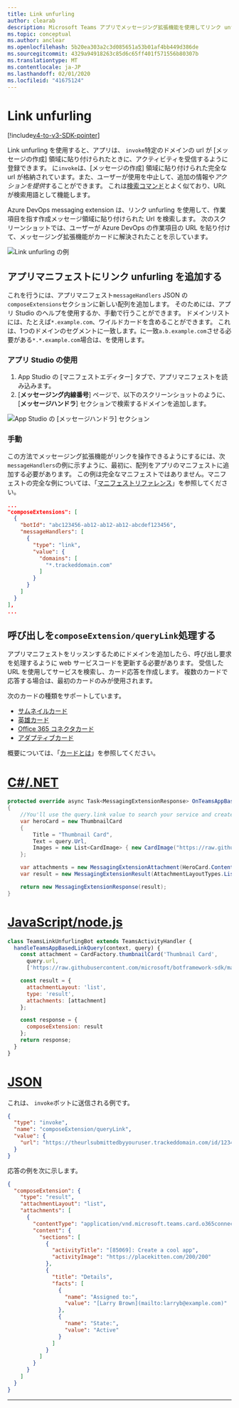 ```yaml
---
title: Link unfurling
author: clearab
description: Microsoft Teams アプリでメッセージング拡張機能を使用してリンク unfurling を実行する方法について説明します。
ms.topic: conceptual
ms.author: anclear
ms.openlocfilehash: 5b20ea303a2c3d085651a53b01af4bb449d386de
ms.sourcegitcommit: 4329a94918263c85d6c65ff401f571556b80307b
ms.translationtype: MT
ms.contentlocale: ja-JP
ms.lasthandoff: 02/01/2020
ms.locfileid: "41675124"
---
```

# <a name="link-unfurling"></a>Link unfurling

[!include[v4-to-v3-SDK-pointer](~/includes/v4-to-v3-pointer-me.md)]

Link unfurling を使用すると、アプリは、 `invoke`特定のドメインの url が [メッセージの作成] 領域に貼り付けられたときに、アクティビティを受信するように登録できます。 に`invoke`は、[メッセージの作成] 領域に貼り付けられた完全な url が格納されています。また、ユーザーが使用を中止して、追加の情報や*アクションを提供*することができます。 これは[検索コマンド](~/messaging-extensions/how-to/search-commands/define-search-command.md)とよく似ており、URL が検索用語として機能します。

Azure DevOps messaging extension は、リンク unfurling を使用して、作業項目を指す作成メッセージ領域に貼り付けられた Url を検索します。 次のスクリーンショットでは、ユーザーが Azure DevOps の作業項目の URL を貼り付けて、メッセージング拡張機能がカードに解決されたことを示しています。

![Link unfurling の例](~/assets/images/compose-extensions/messagingextensions_linkunfurling.png)

## <a name="add-link-unfurling-to-your-app-manifest"></a>アプリマニフェストにリンク unfurling を追加する

これを行うには、アプリマニフェスト`messageHandlers` JSON の`composeExtensions`セクションに新しい配列を追加します。 そのためには、アプリ Studio のヘルプを使用するか、手動で行うことができます。 ドメインリストには、たとえば`*.example.com`、ワイルドカードを含めることができます。 これは、1つのドメインのセグメントに一致します。に一致`a.b.example.com`させる必要がある`*.*.example.com`場合は、を使用します。

### <a name="using-app-studio"></a>アプリ Studio の使用

1. App Studio の [マニフェストエディター] タブで、アプリマニフェストを読み込みます。
1. [**メッセージング内線番号**] ページで、以下のスクリーンショットのように、[**メッセージハンドラ**] セクションで検索するドメインを追加します。

![App Studio の [メッセージハンドラ] セクション](~/assets/images/link-unfurling.png)

### <a name="manually"></a>手動

この方法でメッセージング拡張機能がリンクを操作できるようにするには、次`messageHandlers`の例に示すように、最初に、配列をアプリのマニフェストに追加する必要があります。 この例は完全なマニフェストではありません。マニフェストの完全な例については、「[マニフェストリファレンス](~/resources/schema/manifest-schema.md)」を参照してください。

```json
...
"composeExtensions": [
  {
    "botId": "abc123456-ab12-ab12-ab12-abcdef123456",
    "messageHandlers": [
      {
        "type": "link",
        "value": {
          "domains": [
            "*.trackeddomain.com"
          ]
        }
      }
    ]
  }
],
...
```

## <a name="handle-the-composeextensionquerylink-invoke"></a>呼び出しを`composeExtension/queryLink`処理する

アプリマニフェストをリッスンするためにドメインを追加したら、呼び出し要求を処理するように web サービスコードを更新する必要があります。 受信した URL を使用してサービスを検索し、カード応答を作成します。 複数のカードで応答する場合は、最初のカードのみが使用されます。

次のカードの種類をサポートしています。

* [サムネイルカード](~/task-modules-and-cards/cards/cards-reference.md#thumbnail-card)
* [英雄カード](~/task-modules-and-cards/cards/cards-reference.md#hero-card)
* [Office 365 コネクタカード](~/task-modules-and-cards/cards/cards-reference.md#office-365-connector-card)
* [アダプティブカード](~/task-modules-and-cards/cards/cards-reference.md#adaptive-card)

概要については、「[カードとは](~/task-modules-and-cards/what-are-cards.md)」を参照してください。

# <a name="cnettabdotnet"></a>[C#/.NET](#tab/dotnet)

```csharp
protected override async Task<MessagingExtensionResponse> OnTeamsAppBasedLinkQueryAsync(ITurnContext<IInvokeActivity> turnContext, AppBasedLinkQuery query, CancellationToken cancellationToken)
{
    //You'll use the query.link value to search your service and create a card response
    var heroCard = new ThumbnailCard
    {
        Title = "Thumbnail Card",
        Text = query.Url,
        Images = new List<CardImage> { new CardImage("https://raw.githubusercontent.com/microsoft/botframework-sdk/master/icon.png") },
    };

    var attachments = new MessagingExtensionAttachment(HeroCard.ContentType, null, heroCard);
    var result = new MessagingExtensionResult(AttachmentLayoutTypes.List, "result", new[] { attachments }, null, "test unfurl");

    return new MessagingExtensionResponse(result);
}
```

# <a name="javascriptnodejstabjavascript"></a>[JavaScript/node.js](#tab/javascript)

```javascript
class TeamsLinkUnfurlingBot extends TeamsActivityHandler {
  handleTeamsAppBasedLinkQuery(context, query) {
    const attachment = CardFactory.thumbnailCard('Thumbnail Card',
      query.url,
      ['https://raw.githubusercontent.com/microsoft/botframework-sdk/master/icon.png']);

    const result = {
      attachmentLayout: 'list',
      type: 'result',
      attachments: [attachment]
    };

    const response = {
      composeExtension: result
    };
    return response;
  }
}
```

# <a name="jsontabjson"></a>[JSON](#tab/json)

これは、 `invoke`ボットに送信される例です。

```json
{
  "type": "invoke",
  "name": "composeExtension/queryLink",
  "value": {
    "url": "https://theurlsubmittedbyyouruser.trackeddomain.com/id/1234"
  }
}
```

応答の例を次に示します。

```json
{
  "composeExtension": {
    "type": "result",
    "attachmentLayout": "list",
    "attachments": [
      {
        "contentType": "application/vnd.microsoft.teams.card.o365connector",
        "content": {
          "sections": [
            {
              "activityTitle": "[85069]: Create a cool app",
              "activityImage": "https://placekitten.com/200/200"
            },
            {
              "title": "Details",
              "facts": [
                {
                  "name": "Assigned to:",
                  "value": "[Larry Brown](mailto:larryb@example.com)"
                },
                {
                  "name": "State:",
                  "value": "Active"
                }
              ]
            }
          ]
        }
      }
    ]
  }
}
```

* * *
